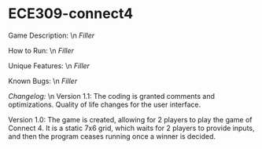 # ECE309-connect4
Game Description: \n
_Filler_

How to Run: \n
_Filler_

Unique Features: \n
_Filler_

Known Bugs: \n
_Filler_


*Changelog:* \n
Version 1.1:
The coding is granted comments and optimizations. Quality of life changes for the user interface.

Version 1.0:
The game is created, allowing for 2 players to play the game of Connect 4. It is a static 7x6 grid, which waits for 2 players to provide inputs, and then the program ceases running once a winner is decided.
